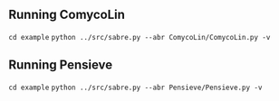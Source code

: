 ## Running ComycoLin

`cd example`
`python ../src/sabre.py --abr ComycoLin/ComycoLin.py -v`

## Running Pensieve

`cd example`
`python ../src/sabre.py --abr Pensieve/Pensieve.py -v`
